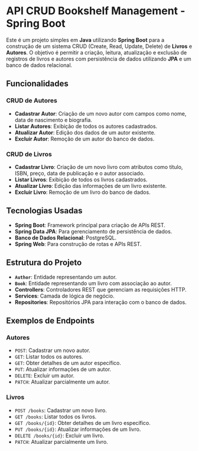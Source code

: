 # API CRUD Bookshelf Management - Spring Boot

Este é um projeto simples em **Java** utilizando **Spring Boot** para a construção de um sistema CRUD (Create, Read, Update, Delete) de **Livros** e **Autores**. O objetivo é permitir a criação, leitura, atualização e exclusão de registros de livros e autores com persistência de dados utilizando **JPA** e um banco de dados relacional.

## Funcionalidades

### CRUD de Autores
- **Cadastrar Autor**: Criação de um novo autor com campos como nome, data de nascimento e biografia.
- **Listar Autores**: Exibição de todos os autores cadastrados.
- **Atualizar Autor**: Edição dos dados de um autor existente.
- **Excluir Autor**: Remoção de um autor do banco de dados.

### CRUD de Livros
- **Cadastrar Livro**: Criação de um novo livro com atributos como título, ISBN, preço, data de publicação e o autor associado.
- **Listar Livros**: Exibição de todos os livros cadastrados.
- **Atualizar Livro**: Edição das informações de um livro existente.
- **Excluir Livro**: Remoção de um livro do banco de dados.

## Tecnologias Usadas
- **Spring Boot**: Framework principal para criação de APIs REST.
- **Spring Data JPA**: Para gerenciamento de persistência de dados.
- **Banco de Dados Relacional**: PostgreSQL.
- **Spring Web**: Para construção de rotas e APIs REST.

## Estrutura do Projeto
- **`Author`**: Entidade representando um autor.
- **`Book`**: Entidade representando um livro com associação ao autor.
- **Controllers**: Controladores REST que gerenciam as requisições HTTP.
- **Services**: Camada de lógica de negócio.
- **Repositories**: Repositórios JPA para interação com o banco de dados.

## Exemplos de Endpoints

### Autores
- `POST`: Cadastrar um novo autor.
- `GET`: Listar todos os autores.
- `GET`: Obter detalhes de um autor específico.
- `PUT`: Atualizar informações de um autor.
- `DELETE`: Excluir um autor.
- `PATCH`: Atualizar parcialmente um autor.

### Livros
- `POST /books`: Cadastrar um novo livro.
- `GET /books`: Listar todos os livros.
- `GET /books/{id}`: Obter detalhes de um livro específico.
- `PUT /books/{id}`: Atualizar informações de um livro.
- `DELETE /books/{id}`: Excluir um livro.
-  `PATCH`: Atualizar parcialmente um livro.

